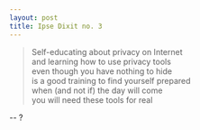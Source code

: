 ```yaml
---
layout: post
title: Ipse Dixit no. 3
---
```


> Self-educating about privacy on Internet<br>
> and learning how to use privacy tools<br>
even though you have nothing to hide<br>
is a good training to find yourself prepared<br>
when (and not if) the day will come<br>
you will need these tools for real

-- ?

